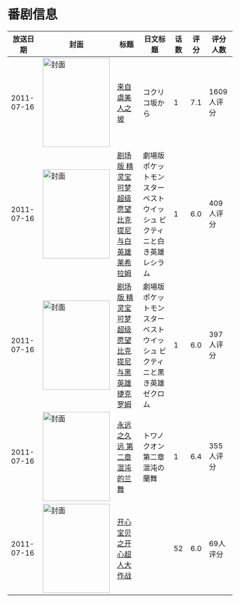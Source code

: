 # 番剧信息

|放送日期|封面|标题|日文标题|话数|评分|评分人数|
|---|---|---|---|---|---|---|
|2011-07-16|<img src="https://lain.bgm.tv/pic/cover/c/ab/a4/10857_Lja42.jpg" alt="封面" style="width:150px;height:200px;object-fit:cover;">|[来自虞美人之坡](https://bangumi.tv/subject/10857)|コクリコ坂から|1|7.1|1609人评分|
|2011-07-16|<img src="https://lain.bgm.tv/pic/cover/c/e4/a5/19561_6r226.jpg" alt="封面" style="width:150px;height:200px;object-fit:cover;">|[剧场版 精灵宝可梦 超级愿望 比克提尼与白英雄 莱希拉姆](https://bangumi.tv/subject/19561)|劇場版ポケットモンスター ベストウイッシュ ビクティニと白き英雄 レシラム|1|6.0|409人评分|
|2011-07-16|<img src="https://lain.bgm.tv/pic/cover/c/3c/70/19618_Ko0O4.jpg" alt="封面" style="width:150px;height:200px;object-fit:cover;">|[剧场版 精灵宝可梦 超级愿望 比克提尼与黑英雄 捷克罗姆](https://bangumi.tv/subject/19618)|劇場版ポケットモンスター ベストウイッシュ ビクティニと黒き英雄 ゼクロム|1|6.0|397人评分|
|2011-07-16|<img src="https://lain.bgm.tv/pic/cover/c/53/b4/47725_i8985.jpg" alt="封面" style="width:150px;height:200px;object-fit:cover;">|[永远之久远 第二章 混沌的兰舞](https://bangumi.tv/subject/47725)|トワノクオン 第二章 混沌の蘭舞|1|6.4|355人评分|
|2011-07-16|<img src="https://lain.bgm.tv/pic/cover/c/09/e6/320414_IR8f5.jpg" alt="封面" style="width:150px;height:200px;object-fit:cover;">|[开心宝贝之开心超人大作战](https://bangumi.tv/subject/320414)||52|6.0|69人评分|
